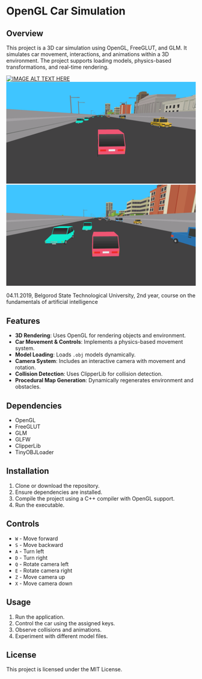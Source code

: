 # OpenGL Car Simulation

## Overview
This project is a 3D car simulation using OpenGL, FreeGLUT, and GLM. It simulates car movement, interactions, and animations within a 3D environment. The project supports loading models, physics-based transformations, and real-time rendering.

[![IMAGE ALT TEXT HERE](https://img.youtube.com/vi/ZRmRsoA9Q_I/0.jpg)](https://www.youtube.com/watch?v=ZRmRsoA9Q_I)
![alt text](./Screenshot1.png)
![alt text](./Screenshot2.png)

04.11.2019, Belgorod State Technological University, 2nd year, course on the fundamentals of artificial intelligence



## Features
- **3D Rendering**: Uses OpenGL for rendering objects and environment.
- **Car Movement & Controls**: Implements a physics-based movement system.
- **Model Loading**: Loads `.obj` models dynamically.
- **Camera System**: Includes an interactive camera with movement and rotation.
- **Collision Detection**: Uses ClipperLib for collision detection.
- **Procedural Map Generation**: Dynamically regenerates environment and obstacles.

## Dependencies
- OpenGL
- FreeGLUT
- GLM
- GLFW
- ClipperLib
- TinyOBJLoader

## Installation
1. Clone or download the repository.
2. Ensure dependencies are installed.
3. Compile the project using a C++ compiler with OpenGL support.
4. Run the executable.

## Controls
- `W` - Move forward
- `S` - Move backward
- `A` - Turn left
- `D` - Turn right
- `Q` - Rotate camera left
- `E` - Rotate camera right
- `Z` - Move camera up
- `X` - Move camera down

## Usage
1. Run the application.
2. Control the car using the assigned keys.
3. Observe collisions and animations.
4. Experiment with different model files.

## License
This project is licensed under the MIT License.

